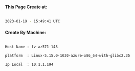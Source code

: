 
   
#### This Page Create at:

```bash

2023-01-19 - 15:49:41 UTC

```

#### Create By Machine:

```bash

Host Name : fv-az571-143

platform  : Linux-5.15.0-1030-azure-x86_64-with-glibc2.35

Ip Local  : 10.1.1.194

```

